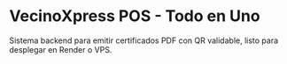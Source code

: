 # VecinoXpress POS - Todo en Uno

Sistema backend para emitir certificados PDF con QR validable, listo para desplegar en Render o VPS.